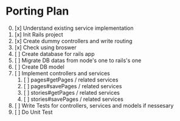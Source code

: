 # Porting Plan

0. [x] Understand existing service implementation
1. [x] Init Rails project
2. [x] Create dummy controllers and write routing
3. [x] Check using broswer
4. [ ] Create database for rails app
5. [ ] Migrate DB datas from node's one to rails's one
6. [ ] Create DB model
7. [ ] Implement controllers and services
    1. [ ] pages#getPages / related services
    2. [ ] pages#savePages / related services
    3. [ ] stories#getPages / related services
    4. [ ] stories#savePages / related services
8. [ ] Write Tests for controllers, services and models if nessesary
9. [ ] Do Unit Test
